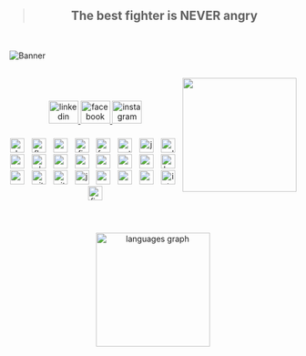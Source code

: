 <div align="center">
  <blockquote>
    <h2><strong>The best fighter is NEVER angry</strong></h2>
  </blockquote>
</div>

<br>

![Banner](https://github.com/omarahmedx14/omarahmedx14/assets/38296077/69de8e3d-36fd-4ff1-846e-71254e19824b)

<br>




<img align="right" height="200" src="https://i.giphy.com/media/v1.Y2lkPTc5MGI3NjExdDY0cml1bWpnMzQ3dnpocDhrOW03d3IyN2o2M2VpMWplaDd5dDVjcCZlcD12MV9pbnRlcm5hbF9naWZfYnlfaWQmY3Q9Zw/Sid4QgwDxJ8l2/giphy.gif"  />

###
<br>

<div align="center">
  <a href="https://www.linkedin.com/in/mohamed-tharwat-039609271/" target="_blank">
    <img src="https://raw.githubusercontent.com/maurodesouza/profile-readme-generator/master/src/assets/icons/social/linkedin/default.svg" width="52" height="40" alt="linkedin logo"  />
  </a>
  <a href="https://www.facebook.com/profile.php?id=100012410645659&locale=ar_AR" target="_blank">
    <img src="https://raw.githubusercontent.com/maurodesouza/profile-readme-generator/master/src/assets/icons/social/facebook/default.svg" width="52" height="40" alt="facebook logo"  />
  </a>
  <a href="https://www.instagram.com/mahammed_tharwat_123/" target="_blank">
    <img src="https://raw.githubusercontent.com/maurodesouza/profile-readme-generator/master/src/assets/icons/social/instagram/default.svg" width="52" height="40" alt="instagram logo"  />
  </a>
</div>

###

<div align="center">
  <img src="https://cdn.jsdelivr.net/gh/devicons/devicon/icons/dart/dart-original.svg" height="25" alt="dart logo"  />
  <img width="5" />
  <img src="https://cdn.jsdelivr.net/gh/devicons/devicon/icons/flutter/flutter-original.svg" height="25" alt="flutter logo"  />
  <img width="5" />
  <img src="https://cdn.jsdelivr.net/gh/devicons/devicon/icons/androidstudio/androidstudio-original.svg" height="25" alt="androidstudio logo"  />
  <img width="5" />
  <img src="https://cdn.jsdelivr.net/gh/devicons/devicon/icons/firebase/firebase-plain.svg" height="25" alt="firebase logo"  />
  <img width="5" />
  <img src="https://cdn.jsdelivr.net/gh/devicons/devicon/icons/fastapi/fastapi-original.svg" height="25" alt="fastapi logo"  />
  <img width="5" />
  <img src="https://cdn.jsdelivr.net/gh/devicons/devicon/icons/python/python-original.svg" height="25" alt="python logo"  />
  <img width="5" />
  <img src="https://cdn.jsdelivr.net/gh/devicons/devicon/icons/java/java-original.svg" height="25" alt="java logo"  />
  <img width="5" />
  <img src="https://cdn.jsdelivr.net/gh/devicons/devicon/icons/cplusplus/cplusplus-original.svg" height="25" alt="cplusplus logo"  />
  <img width="5" />
  <img src="https://cdn.jsdelivr.net/gh/devicons/devicon/icons/postgresql/postgresql-original.svg" height="25" alt="postgresql logo"  />
  <img width="5" />
  <img src="https://cdn.jsdelivr.net/gh/devicons/devicon/icons/php/php-original.svg" height="25" alt="php logo"  />
  <img width="5" />
  <img src="https://cdn.jsdelivr.net/gh/devicons/devicon/icons/mysql/mysql-original.svg" height="25" alt="mysql logo"  />
  <img width="5" />
  <img src="https://cdn.jsdelivr.net/gh/devicons/devicon/icons/nodejs/nodejs-original.svg" height="25" alt="nodejs logo"  />
  <img width="5" />
  <img src="https://cdn.jsdelivr.net/gh/devicons/devicon/icons/pandas/pandas-original.svg" height="25" alt="pandas logo"  />
  <img width="5" />
  <img src="https://cdn.jsdelivr.net/gh/devicons/devicon/icons/opencv/opencv-original.svg" height="25" alt="opencv logo"  />
  <img width="5" />
  <img src="https://cdn.jsdelivr.net/gh/devicons/devicon/icons/numpy/numpy-original.svg" height="25" alt="numpy logo"  />
  <img width="5" />
  <img src="https://cdn.jsdelivr.net/gh/devicons/devicon/icons/kaggle/kaggle-original.svg" height="25" alt="kaggle logo"  />
  <img width="5" />
  <img src="https://cdn.jsdelivr.net/gh/devicons/devicon/icons/apache/apache-original.svg" height="25" alt="apache logo"  />
  <img width="5" />
  <img src="https://cdn.jsdelivr.net/gh/devicons/devicon/icons/git/git-original.svg" height="25" alt="git logo"  />
  <img width="5" />
  <img src="https://cdn.jsdelivr.net/gh/devicons/devicon/icons/github/github-original.svg" height="25" alt="github logo"  />
  <img width="5" />
  <img src="https://cdn.jsdelivr.net/gh/devicons/devicon/icons/jupyter/jupyter-original.svg" height="25" alt="jupyter logo"  />
  <img width="5" />
  <img src="https://cdn.jsdelivr.net/gh/devicons/devicon/icons/anaconda/anaconda-original.svg" height="25" alt="anaconda logo"  />
  <img width="5" />
  <img src="https://cdn.jsdelivr.net/gh/devicons/devicon/icons/vscode/vscode-original.svg" height="25" alt="vscode logo"  />
  <img width="5" />
  <img src="https://cdn.jsdelivr.net/gh/devicons/devicon/icons/pycharm/pycharm-original.svg" height="25" alt="pycharm logo"  />
  <img width="5" />
  <img src="https://cdn.jsdelivr.net/gh/devicons/devicon/icons/intellij/intellij-original.svg" height="25" alt="intellij logo"  />
  <img width="5" />
  <img src="https://cdn.jsdelivr.net/gh/devicons/devicon/icons/figma/figma-original.svg" height="25" alt="figma logo"  />
</div>


###
<br>
<br>

<div align="center">
  <img src="https://github-readme-stats.vercel.app/api/top-langs?username=Moazosama2004&locale=en&hide_title=true&layout=compact&card_width=320&langs_count=6&theme=gotham&hide_border=false&order=2" height="200" alt="languages graph"  />
</div>

